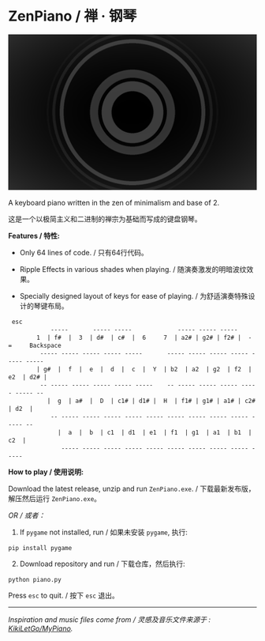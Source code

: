 # ZenPiano / 禅 · 钢琴

![ZenPiano](zp.png)

A keyboard piano written in the zen of minimalism and base of 2.

这是一个以极简主义和二进制的禅宗为基础而写成的键盘钢琴。

**Features / 特性:**

* Only 64 lines of code. / 只有64行代码。

* Ripple Effects in various shades when playing. / 随演奏激发的明暗波纹效果。

* Specially designed layout of keys for ease of playing. / 为舒适演奏特殊设计的琴键布局。

```
 esc
            -----       ----- -----             ----- ----- -----
        1  | f#  |  3  | d#  | c#  |  6     7  | a2# | g2# | f2# |  -     =     Backspace
         ----- ----- ----- ----- -----       ----- ----- ----- ----- ----- -----
        | g#  |  f  |  e  |  d  |  c  |  Y  | b2  | a2  | g2  | f2  | e2  | d2# |
         -- ----- ----- ----- ----- -----    -- ----- ----- ----- ----- ----- --
           |  g  | a#  |  D  | c1# | d1# |  H  | f1# | g1# | a1# | c2# | d2  |
            -- ----- ----- ----- ----- ----- ----- ----- ----- ----- ----- --
              |  a  |  b  | c1  | d1  | e1  | f1  | g1  | a1  | b1  | c2  |
               ----- ----- ----- ----- ----- ----- ----- ----- ----- -----

```

**How to play / 使用说明:**

Download the latest release, unzip and run `ZenPiano.exe`. / 下载最新发布版，解压然后运行 `ZenPiano.exe`。

*OR / 或者：*

1. If ``pygame`` not installed, run / 如果未安装 ``pygame``, 执行:

```
pip install pygame
```

2. Download repository and run / 下载仓库，然后执行:

```
python piano.py
```

Press ``esc`` to quit. / 按下 ``esc`` 退出。

___
*Inspiration and music files come from / 灵感及音乐文件来源于 : [KikiLetGo/MyPiano](https://github.com/KikiLetGo/MyPiano.git).*
